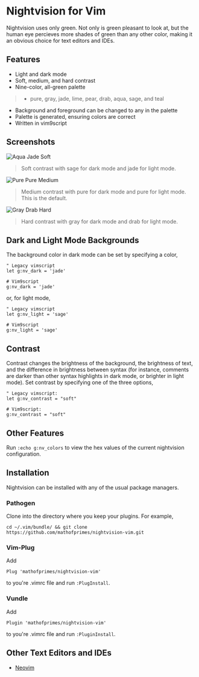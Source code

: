 # Nightvision for Vim

Nightvision uses only green. Not only is green pleasant to look at, but the human eye percieves more shades of green than any other color, making it an obvious choice for text editors and IDEs.

## Features

* Light and dark mode
* Soft, medium, and hard contrast
* Nine-color, all-green palette
> * pure, gray, jade, lime, pear, drab, aqua, sage, and teal
* Background and foreground can be changed to any in the palette
* Palette is generated, ensuring colors are correct
* Written in vim9script

## Screenshots

![Aqua Jade Soft](https://user-images.githubusercontent.com/74194607/228675813-153ba27c-90c6-4a21-8880-2323ce00cbca.png)

> Soft contrast with sage for dark mode and jade for light mode.

![Pure Pure Medium](https://user-images.githubusercontent.com/74194607/228674657-704c4b85-2a27-4cdc-b4fc-69e714d18a51.png)

> Medium contrast with pure for dark mode and pure for light mode. This is the default.

![Gray Drab Hard](https://user-images.githubusercontent.com/74194607/228673474-9fe3eb8c-1939-4c18-ac48-009c2419ad98.png)

> Hard contrast with gray for dark mode and drab for light mode.

## Dark and Light Mode Backgrounds

The background color in dark mode can be set by specifying a color,

```
" Legacy vimscript
let g:nv_dark = 'jade'
```

```
# Vim9script
g:nv_dark = 'jade'
```

or, for light mode,

``` 
" Legacy vimscript
let g:nv_light = 'sage'
```

```
# Vim9script
g:nv_light = 'sage'
```

## Contrast

Contrast changes the brightness of the background, the brightness of text, and the difference in brightness between syntax (for instance, comments are darker than other syntax highlights in dark mode, or brighter in light mode). Set contrast by specifying one of the three options,

``` 
" Legacy vimscript:
let g:nv_contrast = "soft"
```

```
# Vim9script:
g:nv_contrast = "soft"
```

## Other Features

Run ```:echo g:nv_colors``` to view the hex values of the current nightvision configuration.

## Installation

Nightvision can be installed with any of the usual package managers.

### Pathogen

Clone into the directory where you keep your plugins. For example, 

``` 
cd ~/.vim/bundle/ && git clone https://github.com/mathofprimes/nightvision-vim.git
```

### Vim-Plug

Add

```
Plug 'mathofprimes/nightvision-vim'
``` 

to you're .vimrc file and run ```:PlugInstall```.

### Vundle

Add 

```
Plugin 'mathofprimes/nightvision-vim'
``` 

to you're .vimrc file and run ```:PluginInstall```.

## Other Text Editors and IDEs

* [Neovim](https://github.com/mathofprimes/nightvision-nvim)
